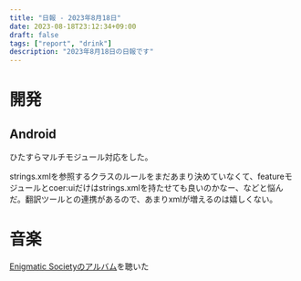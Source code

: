 ```yaml
---
title: "日報 - 2023年8月18日"
date: 2023-08-18T23:12:34+09:00
draft: false
tags: ["report", "drink"]
description: "2023年8月18日の日報です"
---
```


# 開発

## Android

ひたすらマルチモジュール対応をした。

strings.xmlを参照するクラスのルールをまだあまり決めていなくて、featureモジュールとcoer:uiだけはstrings.xmlを持たせても良いのかなー、などと悩んだ。翻訳ツールとの連携があるので、あまりxmlが増えるのは嬉しくない。

# 音楽

[Enigmatic Societyのアルバム](https://www.youtube.com/watch?v=3Ro6K1hTUd4&list=PLyJihFoIZ6EjRozw8GPepr1DXDOeVFljQ&ab_channel=DinnerParty-Topic)を聴いた